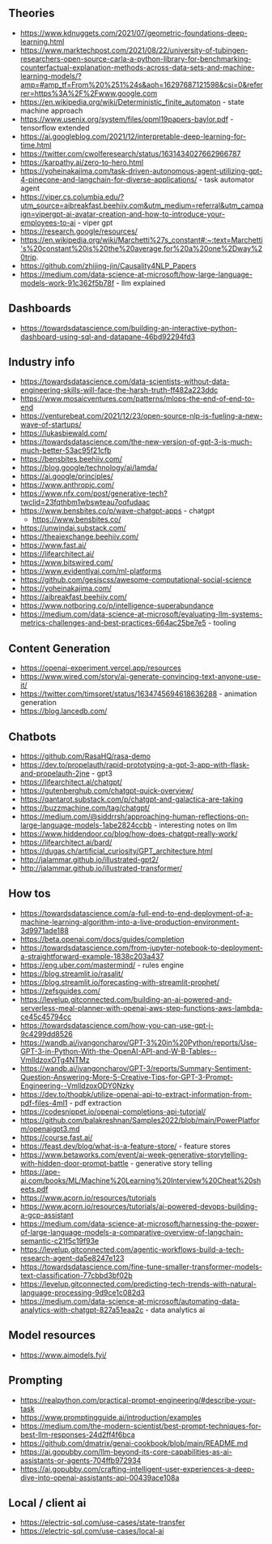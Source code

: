 ## Theories

- https://www.kdnuggets.com/2021/07/geometric-foundations-deep-learning.html
- https://www.marktechpost.com/2021/08/22/university-of-tubingen-researchers-open-source-carla-a-python-library-for-benchmarking-counterfactual-explanation-methods-across-data-sets-and-machine-learning-models/?amp=#amp_tf=From%20%251%24s&aoh=16297687121598&csi=0&referrer=https%3A%2F%2Fwww.google.com
- https://en.wikipedia.org/wiki/Deterministic_finite_automaton - state machine approach
- https://www.usenix.org/system/files/opml19papers-baylor.pdf - tensorflow extended
- https://ai.googleblog.com/2021/12/interpretable-deep-learning-for-time.html
- https://twitter.com/cwolferesearch/status/1631434027662966787
- https://karpathy.ai/zero-to-hero.html
- https://yoheinakajima.com/task-driven-autonomous-agent-utilizing-gpt-4-pinecone-and-langchain-for-diverse-applications/ - task automator agent
- https://viper.cs.columbia.edu/?utm_source=aibreakfast.beehiiv.com&utm_medium=referral&utm_campaign=vipergpt-ai-avatar-creation-and-how-to-introduce-your-employees-to-ai - viper gpt
- https://research.google/resources/
- https://en.wikipedia.org/wiki/Marchetti%27s_constant#:~:text=Marchetti's%20constant%20is%20the%20average,for%20a%20one%2Dway%20trip.
- https://github.com/zhijing-jin/Causality4NLP_Papers
- https://medium.com/data-science-at-microsoft/how-large-language-models-work-91c362f5b78f - llm explained

## Dashboards

- https://towardsdatascience.com/building-an-interactive-python-dashboard-using-sql-and-datapane-46bd92294fd3

## Industry info

- https://towardsdatascience.com/data-scientists-without-data-engineering-skills-will-face-the-harsh-truth-ff482a223ddc
- https://www.mosaicventures.com/patterns/mlops-the-end-of-end-to-end
- https://venturebeat.com/2021/12/23/open-source-nlp-is-fueling-a-new-wave-of-startups/
- https://lukasbiewald.com/
- https://towardsdatascience.com/the-new-version-of-gpt-3-is-much-much-better-53ac95f21cfb
- https://bensbites.beehiiv.com/
- https://blog.google/technology/ai/lamda/
- https://ai.google/principles/
- https://www.anthropic.com/
- https://www.nfx.com/post/generative-tech?twclid=23fqthbm1wbswteau7oqfudaac
- https://www.bensbites.co/p/wave-chatgpt-apps - chatgpt
    - https://www.bensbites.co/
- https://unwindai.substack.com/
- https://theaiexchange.beehiiv.com/
- https://www.fast.ai/
- https://lifearchitect.ai/
- https://www.bitswired.com/
- https://www.evidentlyai.com/ml-platforms
- https://github.com/gesiscss/awesome-computational-social-science
- https://yoheinakajima.com/
- https://aibreakfast.beehiiv.com/
- https://www.notboring.co/p/intelligence-superabundance
- https://medium.com/data-science-at-microsoft/evaluating-llm-systems-metrics-challenges-and-best-practices-664ac25be7e5 - tooling

## Content Generation
- https://openai-experiment.vercel.app/resources
- https://www.wired.com/story/ai-generate-convincing-text-anyone-use-it/
- https://twitter.com/timsoret/status/1634745694618636288 - animation generation
- https://blog.lancedb.com/

## Chatbots

- https://github.com/RasaHQ/rasa-demo
- https://dev.to/propelauth/rapid-prototyping-a-gpt-3-app-with-flask-and-propelauth-2jne - gpt3
- https://lifearchitect.ai/chatgpt/
- https://gutenberghub.com/chatgpt-quick-overview/
- https://qantarot.substack.com/p/chatgpt-and-galactica-are-taking
- https://buzzmachine.com/tag/chatgpt/
- https://medium.com/@siddrrsh/approaching-human-reflections-on-large-language-models-1abe2824ccbb - interesting notes on llm
- https://www.hiddendoor.co/blog/how-does-chatgpt-really-work/
- https://lifearchitect.ai/bard/
- https://dugas.ch/artificial_curiosity/GPT_architecture.html 
- http://jalammar.github.io/illustrated-gpt2/
- http://jalammar.github.io/illustrated-transformer/

## How tos

- https://towardsdatascience.com/a-full-end-to-end-deployment-of-a-machine-learning-algorithm-into-a-live-production-environment-3d9971ade188
- https://beta.openai.com/docs/guides/completion
- https://towardsdatascience.com/from-jupyter-notebook-to-deployment-a-straightforward-example-1838c203a437
- https://eng.uber.com/mastermind/ - rules engine
- https://blog.streamlit.io/rasalit/
- https://blog.streamlit.io/forecasting-with-streamlit-prophet/
- https://zefsguides.com/
- https://levelup.gitconnected.com/building-an-ai-powered-and-serverless-meal-planner-with-openai-aws-step-functions-aws-lambda-ce45c45794cc
- https://towardsdatascience.com/how-you-can-use-gpt-j-9c4299dd8526
- https://wandb.ai/ivangoncharov/GPT-3%20in%20Python/reports/Use-GPT-3-in-Python-With-the-OpenAI-API-and-W-B-Tables--VmlldzoxOTg4NTMz
- https://wandb.ai/ivangoncharov/GPT-3/reports/Summary-Sentiment-Question-Answering-More-5-Creative-Tips-for-GPT-3-Prompt-Engineering--VmlldzoxODY0Nzky
- https://dev.to/thoqbk/utilize-openai-api-to-extract-information-from-pdf-files-4ml1 - pdf extraction
- https://codesnippet.io/openai-completions-api-tutorial/
- https://github.com/balakreshnan/Samples2022/blob/main/PowerPlatform/openaigpt3.md
- https://course.fast.ai/
- https://feast.dev/blog/what-is-a-feature-store/ - feature stores
- https://www.betaworks.com/event/ai-week-generative-storytelling-with-hidden-door-prompt-battle - generative story telling
- https://ape-ai.com/books/ML/Machine%20Learning%20Interview%20Cheat%20sheets.pdf
- https://www.acorn.io/resources/tutorials
- https://www.acorn.io/resources/tutorials/ai-powered-devops-building-a-gcp-assistant
- https://medium.com/data-science-at-microsoft/harnessing-the-power-of-large-language-models-a-comparative-overview-of-langchain-semantic-c21f5c19f93e
- https://levelup.gitconnected.com/agentic-workflows-build-a-tech-research-agent-da5e8247e123
- https://towardsdatascience.com/fine-tune-smaller-transformer-models-text-classification-77cbbd3bf02b
- https://levelup.gitconnected.com/predicting-tech-trends-with-natural-language-processing-9d9ce1c082d3
- https://medium.com/data-science-at-microsoft/automating-data-analytics-with-chatgpt-827a51eaa2c - data analytics ai

## Model resources

- https://www.aimodels.fyi/

## Prompting

- https://realpython.com/practical-prompt-engineering/#describe-your-task
- https://www.promptingguide.ai/introduction/examples
- https://medium.com/the-modern-scientist/best-prompt-techniques-for-best-llm-responses-24d2ff4f6bca
- https://github.com/dmatrix/genai-cookbook/blob/main/README.md
- https://ai.gopubby.com/llm-beyond-its-core-capabilities-as-ai-assistants-or-agents-704ffb972934
- https://ai.gopubby.com/crafting-intelligent-user-experiences-a-deep-dive-into-openai-assistants-api-00439ace108a

## Local / client ai 

- https://electric-sql.com/use-cases/state-transfer
- https://electric-sql.com/use-cases/local-ai